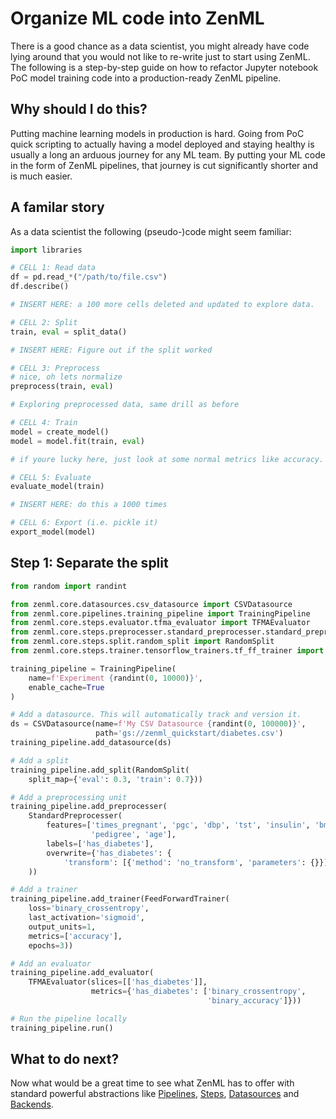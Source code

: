 # Organize ML code into ZenML
There is a good chance as a data scientist, you might already have code lying around that you would not like to re-write just 
to start using ZenML. The following is a step-by-step guide on how to refactor Jupyter notebook PoC model training code into a 
production-ready ZenML pipeline.

## Why should I do this?
Putting machine learning models in production is hard. Going from PoC quick scripting to actually having a model 
deployed and staying healthy is usually a long an arduous journey for any ML team. By putting your ML code in the form 
of ZenML pipelines, that journey is cut significantly shorter and is much easier.

## A familar story
As a data scientist the following (pseudo-)code might seem familiar:

```python
import libraries

# CELL 1: Read data
df = pd.read_*("/path/to/file.csv")
df.describe()

# INSERT HERE: a 100 more cells deleted and updated to explore data.

# CELL 2: Split
train, eval = split_data()

# INSERT HERE: Figure out if the split worked

# CELL 3: Preprocess
# nice, oh lets normalize
preprocess(train, eval)

# Exploring preprocessed data, same drill as before

# CELL 4: Train
model = create_model()
model = model.fit(train, eval)

# if youre lucky here, just look at some normal metrics like accuracy. otherwise:

# CELL 5: Evaluate
evaluate_model(train)

# INSERT HERE: do this a 1000 times

# CELL 6: Export (i.e. pickle it)
export_model(model)
```

## Step 1: Separate the split

```python
from random import randint

from zenml.core.datasources.csv_datasource import CSVDatasource
from zenml.core.pipelines.training_pipeline import TrainingPipeline
from zenml.core.steps.evaluator.tfma_evaluator import TFMAEvaluator
from zenml.core.steps.preprocesser.standard_preprocesser.standard_preprocesser import StandardPreprocesser
from zenml.core.steps.split.random_split import RandomSplit
from zenml.core.steps.trainer.tensorflow_trainers.tf_ff_trainer import FeedForwardTrainer

training_pipeline = TrainingPipeline(
    name=f'Experiment {randint(0, 10000)}',
    enable_cache=True
)

# Add a datasource. This will automatically track and version it.
ds = CSVDatasource(name=f'My CSV Datasource {randint(0, 100000)}',
                   path='gs://zenml_quickstart/diabetes.csv')
training_pipeline.add_datasource(ds)

# Add a split
training_pipeline.add_split(RandomSplit(
    split_map={'eval': 0.3, 'train': 0.7}))

# Add a preprocessing unit
training_pipeline.add_preprocesser(
    StandardPreprocesser(
        features=['times_pregnant', 'pgc', 'dbp', 'tst', 'insulin', 'bmi',
                  'pedigree', 'age'],
        labels=['has_diabetes'],
        overwrite={'has_diabetes': {
            'transform': [{'method': 'no_transform', 'parameters': {}}]}}
    ))

# Add a trainer
training_pipeline.add_trainer(FeedForwardTrainer(
    loss='binary_crossentropy',
    last_activation='sigmoid',
    output_units=1,
    metrics=['accuracy'],
    epochs=3))

# Add an evaluator
training_pipeline.add_evaluator(
    TFMAEvaluator(slices=[['has_diabetes']],
                  metrics={'has_diabetes': ['binary_crossentropy',
                                            'binary_accuracy']}))

# Run the pipeline locally
training_pipeline.run()

```


## What to do next?
Now what would be a great time to see what ZenML has to offer with standard powerful abstractions like [Pipelines](../pipelines/what-is-a-pipeline.md), 
[Steps](../steps/what-is-a-step.md), [Datasources](../datasources/what-is-a-datasource.md) and [Backends](../backends/what-is-a-backend.md).